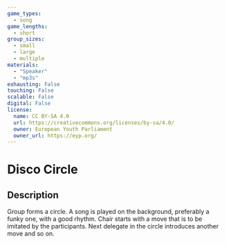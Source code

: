 ```yaml
---
game_types:
  - song
game_lengths:
  - short
group_sizes:
  - small
  - large
  - multiple
materials:
  - "Speaker"
  - "mp3s"
exhausting: False
touching: False
scalable: False
digital: False
license:
  name: CC BY-SA 4.0
  url: https://creativecommons.org/licenses/by-sa/4.0/
  owner: European Youth Parliament
  owner_url: https://eyp.org/
---
```

# Disco Circle

## Description
Group forms a circle. A song is played on the background, preferably a funky one, with a good rhythm. Chair starts with a move that is to be imitated by the participants.
Next delegate in the circle introduces another move and so on.
